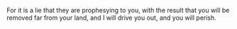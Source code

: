 For it is a lie that they are prophesying to you, with the result that you will be removed far from your land, and I will drive you out, and you will perish.
